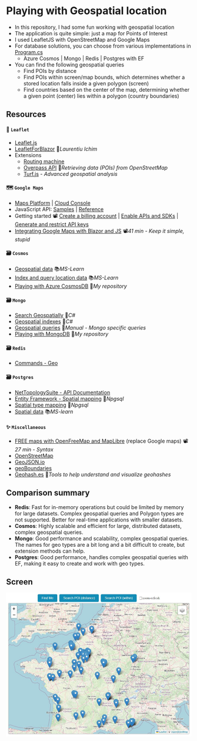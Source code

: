 # Playing with Geospatial location

- In this repository, I had some fun working with geospatial location
- The application is quite simple: just a map for Points of Interest
- I used LeafletJS with OpenStreetMap and Google Maps
- For database solutions, you can choose from various implementations in [Program.cs](GeospatialWeb/Program.cs)
  - Azure Cosmos | Mongo | Redis | Postgres with EF
- You can find the following geospatial queries
  - Find POIs by distance
  - Find POIs within screen/map bounds, which determines whether a stored location falls inside a given polygon (screen)
  - Find countries based on the center of the map, determining whether a given point (center) lies within a polygon (country boundaries)


## Resources

#### 🍃 `Leaflet`

- [Leaflet.js](https://leafletjs.com)
- [LeafletForBlazor](https://github.com/ichim/LeafletForBlazor-NuGet) 👤*Laurentiu Ichim*
- Extensions
  - [Routing machine](https://www.liedman.net/leaflet-routing-machine)
  - [Overpass API](https://overpass-turbo.eu) 📓*Retrieving data (POIs) from OpenStreetMap*
  - [Turf.js](https://turfjs.org) - *Advanced geospatial analysis*

#### 🗺️ `Google Maps`

- [Maps Platform](https://developers.google.com/maps) | [Cloud Console](https://console.cloud.google.com/google/maps-apis)
- JavaScript API: [Samples](https://developers.google.com/maps/documentation/javascript/examples) | [Reference](https://developers.google.com/maps/documentation/javascript/reference)
- Getting started 📽️ [Create a billing account](https://youtu.be/uINleRduCWM?list=PL2rFahu9sLJ0yio9sC7BclL4a9r76ygHi) | [Enable APIs and SDKs](https://youtu.be/n1UorU1PALk?list=PL2rFahu9sLJ0yio9sC7BclL4a9r76ygHi) | [Generate and restrict API keys](https://youtu.be/2_HZObVbe-g?list=PL2rFahu9sLJ0yio9sC7BclL4a9r76ygHi)
- [Integrating Google Maps with Blazor and JS](https://youtu.be/ClNHH87sDM0) 📽️*41 min - Keep it simple, stupid*

#### 🗃️ `Cosmos`

- [Geospatial data](https://learn.microsoft.com/en-us/azure/cosmos-db/nosql/query/geospatial) 📚*MS-Learn*
- [Index and query location data](https://learn.microsoft.com/en-us/azure/cosmos-db/nosql/how-to-geospatial-index-query) 📚*MS-Learn*
- [Playing with Azure CosmosDB](https://github.com/19balazs86/AzureCosmosDB) 👤*My repository*

#### 🗃️ `Mongo`

- [Search Geospatially](https://www.mongodb.com/docs/drivers/csharp/current/fundamentals/geo) 📓*C#*
- [Geospatial indexes](https://www.mongodb.com/docs/drivers/csharp/current/fundamentals/indexes/#geospatial-indexes) 📓*C#*
- [Geospatial queries](https://www.mongodb.com/docs/manual/geospatial-queries) 📓*Manual - Mongo specific queries*
- [Playing with MongoDB](https://github.com/19balazs86/PlayingWithMongoDB) 👤*My repository*

#### 🗃️ `Redis`

- [Commands - Geo](https://redis.io/docs/latest/commands/?group=geo)

#### 🗃️ `Postgres`

- [NetTopologySuite - API Documentation](https://nettopologysuite.github.io/NetTopologySuite/api/NetTopologySuite.html)
- [Entity Framework - Spatial mapping](https://www.npgsql.org/efcore/mapping/nts.html) 📓*Npgsql*
- [Spatial type mapping](https://www.npgsql.org/doc/types/nts.html) 📓*Npgsql*
- [Spatial data](https://learn.microsoft.com/en-us/ef/core/modeling/spatial) 📚*MS-learn*

#### ✨ `Miscellaneous`

- [FREE maps with OpenFreeMap and MapLibre](https://youtu.be/UAQogFwyna0) (replace Google maps) 📽️*27 min - Syntax*
- [OpenStreetMap](https://www.openstreetmap.org)
- [GeoJSON.io](https://geojson.io)
- [geoBoundaries](https://www.geoboundaries.org/index.html)
- [Geohash.es](https://www.geohash.es) 📓*Tools to help understand and visualize geohashes*

## Comparison summary
- **Redis**: Fast for in-memory operations but could be limited by memory for large datasets. Complex geospatial queries and Polygon types are not supported. Better for real-time applications with smaller datasets.
- **Cosmos**: Highly scalable and efficient for large, distributed datasets, complex geospatial queries.
- **Mongo**: Good performance and scalability, complex geospatial queries. The names for geo types are a bit long and a bit difficult to create, but extension methods can help.
- **Postgres**: Good performance, handles complex geospatial queries with EF, making it easy to create and work with geo types.

## Screen

![Screen](Screen.JPG)